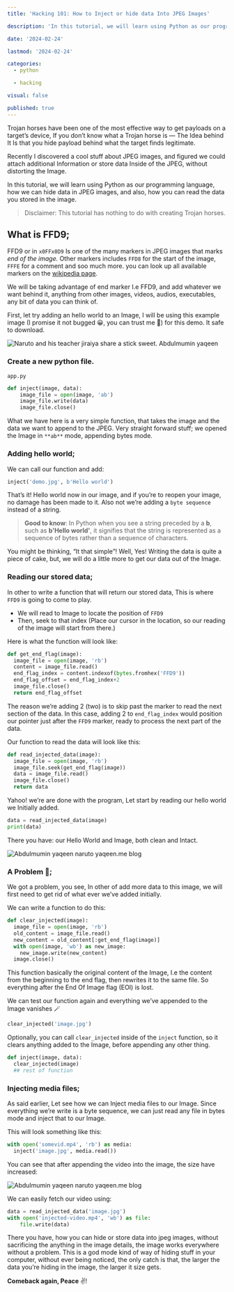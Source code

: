 ```yaml
---
title: 'Hacking 101: How to Inject or hide data Into JPEG Images'

description: 'In this tutorial, we will learn using Python as our programming language, how we can hide data in JPEG images, and also, how you can read the data you stored in the image.'

date: '2024-02-24'

lastmod: '2024-02-24'

categories:
  - python

  - hacking

visual: false

published: true
---
```


Trojan horses have been one of the most effective way to get payloads on a target’s device, If you don’t know what a Trojan horse is — The Idea behind It Is that you hide payload behind what the target finds legitimate.

Recently I discovered a cool stuff about JPEG images, and figured we could attach additional Information or store data Inside of the JPEG, without distorting the Image.

In this tutorial, we will learn using Python as our programming language, how we can hide data in JPEG images, and also, how you can read the data you stored in the image.

> Disclaimer: This tutorial has nothing to do with creating Trojan horses.

## What is FFD9;

FFD9 or in `x0FFx0D9` Is one of the many markers in JPEG images that marks _end of the image._ Other markers includes `FFD8` for the start of the image, `FFFE` for a comment and soo much more. you can look up all available markers on the [wikipedia page](https://en.wikipedia.org/wiki/JPEG#Syntax_and_structure).

We will be taking advantage of end marker I.e FFD9, and add whatever we want behind it, anything from other images, videos, audios, executables, any bit of data you can think of.

First, let try adding an hello world to an Image, I will be using this example image (I promise it not bugged 😀, you can trust me 🙂) for this demo. It safe to download.

![Naruto and his teacher jiraiya share a stick sweet. Abdulmumin yaqeen](https://paper-attachments.dropboxusercontent.com/s_EA202B613A1B366F3BBE06A9229C822665469C9FB6A5409DBB17EDEEBCBD6156_1708366286608_image.jpg)

### Create a new python file.

`app.py`

```python
def inject(image, data):
    image_file = open(image, 'ab')
    image_file.write(data)
    image_file.close()
```

What we have here is a very simple function, that takes the image and the data we want to append to the JPEG. Very straight forward stuff; we opened the Image in `**ab**` mode, appending bytes mode.

### Adding hello world;

We can call our function and add:

```python
inject('demo.jpg', b'Hello world')
```

That’s it! Hello world now in our image, and if you’re to reopen your image, no damage has been made to it. Also not we’re adding a `byte sequence` instead of a string.

> **Good to know**: In Python when you see a string preceded by a **b**, such as **b'Hello world'**, it signifies that the string is represented as a sequence of bytes rather than a sequence of characters.

You might be thinking, “It that simple”! Well, Yes! Writing the data is quite a piece of cake, but, we will do a little more to get our data out of the Image.

### Reading our stored data;

In other to write a function that will return our stored data, This is where `FFD9` is going to come to play.

- We will read to Image to locate the position of `FFD9`
- Then, seek to that index (Place our cursor in the location, so our reading of the image will start from there.)

Here is what the function will look like:

```python
def get_end_flag(image):
  image_file = open(image, 'rb')
  content = image_file.read()
  end_flag_index = content.indexof(bytes.fromhex('FFD9'))
  end_flag_offset = end_flag_index+2
  image_file.close()
  return end_flag_offset
```

The reason we’re adding 2 (two) is to skip past the marker to read the next section of the data. In this case, adding 2 to `end_flag_index` would position our pointer just after the `FFD9` marker, ready to process the next part of the data.

Our function to read the data will look like this:

```python
def read_injected_data(image):
  image_file = open(image, 'rb')
  image_file.seek(get_end_flag(image))
  data = image_file.read()
  image_file.close()
  return data
```

Yahoo! we’re are done with the program, Let start by reading our hello world we Initially added.

```python
data = read_injected_data(image)
print(data)
```

There you have: our Hello World and Image, both clean and Intact.

![Abdulmumin yaqeen naruto yaqeen.me blog](https://paper-attachments.dropboxusercontent.com/s_EA202B613A1B366F3BBE06A9229C822665469C9FB6A5409DBB17EDEEBCBD6156_1708783901971_Screenshot+from+2024-02-24+15-10-05.png)

### A Problem 🤨;

We got a problem, you see, In other of add more data to this image, we will first need to get rid of what ever we’ve added initially.

We can write a function to do this:

```python
def clear_injected(image):
  image_file = open(image, 'rb')
  old_content = image_file.read()
  new_content = old_content[:get_end_flag(image)]
  with open(image, 'wb') as new_image:
    new_image.write(new_content)
  image.close()
```

This function basically the original content of the Image, I.e the content from the beginning to the end flag, then rewrites it to the same file. So everything after the End Of Image flag (EOI) is lost.

We can test our function again and everything we’ve appended to the Image vanishes 🪄

```python
clear_injected('image.jpg')
```

Optionally, you can call `clear_injected` inside of the `inject` function, so it clears anything added to the Image, before appending any other thing.

```python
def inject(image, data):
  clear_injected(image)
  ## rest of function
```

### Injecting media files;

As said earlier, Let see how we can Inject media files to our Image.
Since everything we’re write is a byte sequence, we can just read any file in bytes mode and inject that to our Image.

This will look something like this:

```python
with open('somevid.mp4', 'rb') as media:
  inject('image.jpg', media.read())
```

You can see that after appending the video into the image, the size have increased:

![Abdulmumin yaqeen naruto yaqeen.me blog](https://paper-attachments.dropboxusercontent.com/s_EA202B613A1B366F3BBE06A9229C822665469C9FB6A5409DBB17EDEEBCBD6156_1708784631122_editnow.png)

We can easily fetch our video using:

```python
data = read_injected_data('image.jpg')
with open('injected-video.mp4', 'wb') as file:
    file.write(data)
```

There you have, how you can hide or store data into jpeg images, without sacrificing the anything in the image details, the image works everywhere without a problem. This is a god mode kind of way of hiding stuff in your computer, without ever being noticed, the only catch is that, the larger the data you’re hiding in the image, the larger it size gets.

**Comeback again, Peace** ✌️!
